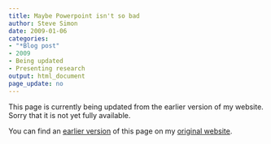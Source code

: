 ```yaml
---
title: Maybe Powerpoint isn't so bad 
author: Steve Simon
date: 2009-01-06
categories:
- "*Blog post"
- 2009
- Being updated
- Presenting research 
output: html_document
page_update: no
---
```


This page is currently being updated from the earlier version of my website. Sorry that it is not yet fully available.

<!---More--->

You can find an [earlier version][sim1] of this page on my [original website][sim2].

[sim1]: http://www.pmean.com/09/PowerpointDefense.html
[sim2]: http://www.pmean.com/original_site.html
